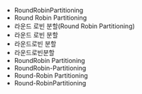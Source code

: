 - RoundRobinPartitioning
- Round Robin Partitioning
- 라운드 로빈 분할(Round Robin Partitioning)
- 라운드 로빈 분할
- 라운드로빈 분할
- 라운드로빈분할
- RoundRobin Partitioning
- RoundRobin-Partitioning
- Round-Robin Partitioning
- Round-RobinPartitioning